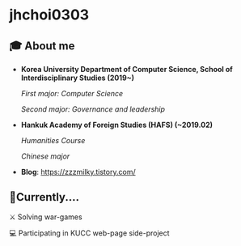 # jhchoi0303


## :mortar_board: About me

- **Korea University Department of Computer Science, School of Interdisciplinary Studies (2019~)**

  *First major: Computer Science*

  *Second major: Governance and leadership*

  

- **Hankuk Academy of Foreign Studies (HAFS) (~2019.02)**

  *Humanities Course*

  *Chinese major*

  

- **Blog**: https://zzzmilky.tistory.com/



## :runner:Currently....

:crossed_swords: Solving war-games

:computer: Participating in KUCC web-page side-project
